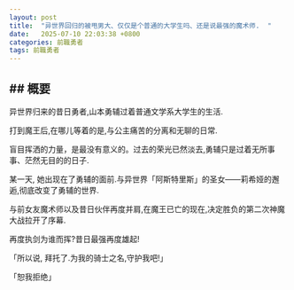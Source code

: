 ```yaml
---
layout: post
title:  "异世界回归的被甩男大、仅仅是个普通的大学生吗、还是说最强的魔术师.  "
date:   2025-07-10 22:03:38 +0800
categories: 前職勇者
tags: 前職勇者
---
```


## ## 概要

异世界归来的昔日勇者,山本勇辅过着普通文学系大学生的生活.  

打到魔王后,在哪儿等着的是,与公主痛苦的分离和无聊的日常.  

盲目挥洒的力量，是最没有意义的。过去的荣光已然淡去,勇辅只是过着无所事事、茫然无目的的日子.  

某一天, 她出现在了勇辅的面前.与异世界「阿斯特里斯」的圣女——莉希娅的邂逅,彻底改变了勇辅的世界.  

与前女友魔术师以及昔日伙伴再度并肩,在魔王已亡的现在,决定胜负的第二次神魔大战拉开了序幕.  

再度执剑为谁而挥?昔日最强再度雄起!  

「所以说, 拜托了.为我的骑士之名,守护我吧!」  

「恕我拒绝」  

